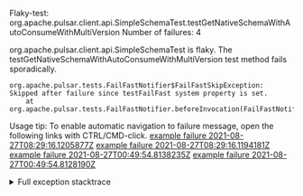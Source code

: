         
Flaky-test: org.apache.pulsar.client.api.SimpleSchemaTest.testGetNativeSchemaWithAutoConsumeWithMultiVersion
Number of failures: 4

org.apache.pulsar.client.api.SimpleSchemaTest is flaky. The testGetNativeSchemaWithAutoConsumeWithMultiVersion test method fails sporadically.

```
org.apache.pulsar.tests.FailFastNotifier$FailFastSkipException: Skipped after failure since testFailFast system property is set.
	at org.apache.pulsar.tests.FailFastNotifier.beforeInvocation(FailFastNotifier.java:88)

```

Usage tip: To enable automatic navigation to failure message, open the following links with CTRL/CMD-click.
[example failure 2021-08-27T08:29:16.1205877Z](https://github.com/apache/pulsar/runs/3441181143?check_suite_focus=true#step:9:1158)
[example failure 2021-08-27T08:29:16.1194181Z](https://github.com/apache/pulsar/runs/3441181143?check_suite_focus=true#step:9:1154)
[example failure 2021-08-27T00:49:54.8138235Z](https://github.com/apache/pulsar/runs/3438608157?check_suite_focus=true#step:9:1154)
[example failure 2021-08-27T00:49:54.8128190Z](https://github.com/apache/pulsar/runs/3438608157?check_suite_focus=true#step:9:1150)


<details>
<summary>Full exception stacktrace</summary>
<code><pre>
org.apache.pulsar.tests.FailFastNotifier$FailFastSkipException: Skipped after failure since testFailFast system property is set.
	at org.apache.pulsar.tests.FailFastNotifier.beforeInvocation(FailFastNotifier.java:88)

</pre></code>
</details>

